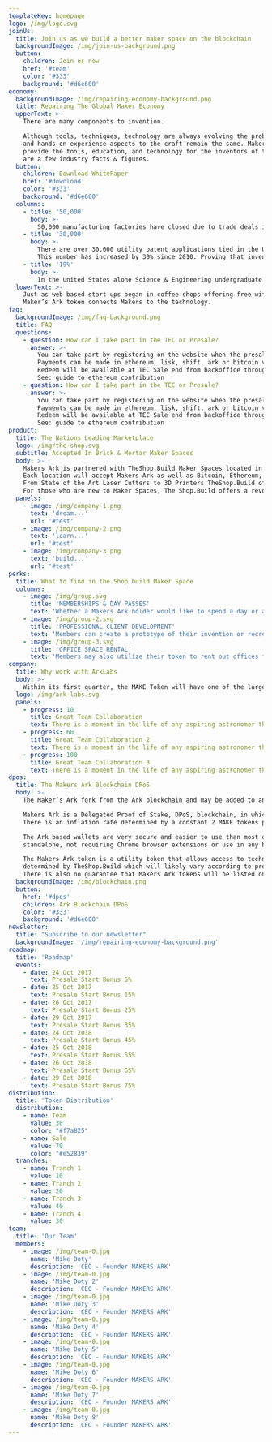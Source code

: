 ```yaml
---
templateKey: homepage
logo: /img/logo.svg
joinUs:
  title: Join us as we build a better maker space on the blockchain
  backgroundImage: /img/join-us-background.png
  button:
    children: Join us now
    href: '#team'
    color: '#333'
    background: '#d6e600'
economy:
  backgroundImage: /img/repairing-economy-background.png
  title: Repairing The Global Maker Economy
  upperText: >-
    There are many components to invention.

    Although tools, techniques, technology are always evolving the problem solving
    and hands on experience aspects to the craft remain the same. Maker Spaces
    provide the tools, education, and technology for the inventors of today. Below
    are a few industry facts & figures.
  button:
    children: Download WhitePaper
    href: '#download'
    color: '#333'
    background: '#d6e600'
  columns:
    - title: '50,000'
      body: >-
        50,000 manufacturing factories have closed due to trade deals in the past 8 years. This leaves many companies and inventors without the proper tools to create their vision.
    - title: '30,000'
      body: >-
        There are over 30,000 utility patent applications tied in the United States every year.
        This number has increased by 30% since 2010. Proving that invention is alive and well.
    - title: '19%'
      body: >-
        In the United States alone Science & Engineering undergraduate degrees have risen 19% since 2009. Graduate Degrees in Engineering are up 48% .
  lowerText: >-
    Just as web based start ups began in coffee shops offering free wifi, the new collar industry of engineering start ups requires access to the tools found in today’s makerspaces.
    Maker’s Ark token connects Makers to the technology.
faq:
  backgroundImage: /img/faq-background.png
  title: FAQ
  questions:
    - question: How can I take part in the TEC or Presale?
      answer: >-
        You can take part by registering on the website when the presale period officially starts.
        Payments can be made in ethereum, lisk, shift, ark or bitcoin via our backoffice.
        Redeem will be available at TEC Sale end from backoffice through button 'Redeem'.
        See: guide to ethereum contribution
    - question: How can I take part in the TEC or Presale?
      answer: >-
        You can take part by registering on the website when the presale period officially starts.
        Payments can be made in ethereum, lisk, shift, ark or bitcoin via our backoffice.
        Redeem will be available at TEC Sale end from backoffice through button 'Redeem'.
        See: guide to ethereum contribution
product:
  title: The Nations Leading Marketplace
  logo: /img/the-shop.svg
  subtitle: Accepted In Brick & Mortar Maker Spaces
  body: >-
    Makers Ark is partnered with TheShop.Build Maker Spaces located in San Francisco and San Jose.
    Each location will accept Makers Ark as well as Bitcoin, Ethereum, Litecoin, and Ark.
    From State of the Art Laser Cutters to 3D Printers TheShop.Build offers inventors and entrepreneurs endless opportunities with their products.
    For those who are new to Maker Spaces, The Shop.Build offers a revolutionary training system that is changing the traditional system for students, educators, and makers alike.
  panels:
    - image: /img/company-1.png
      text: 'dream...'
      url: '#test'
    - image: /img/company-2.png
      text: 'learn...'
      url: '#test'
    - image: /img/company-3.png
      text: 'build...'
      url: '#test'
perks:
  title: What to find in the Shop.build Maker Space
  columns:
    - image: /img/group.svg
      title: 'MEMBERSHIPS & DAY PASSES'
      text: 'Whether a Makers Ark holder would like to spend a day or a lifetime at a Maker Space, TheShop.Build offers a variety of Day, Month, Annual, and Lifetime passes.'
    - image: /img/group-2.svg
      title: 'PROFESSIONAL CLIENT DEVELOPMENT'
      text: 'Members can create a prototype of their invention or recreate a blueprint of a design with a Shop.Build team member'
    - image: /img/group-3.svg
      title: 'OFFICE SPACE RENTAL'
      text: 'Members may also utilize their token to rent out offices for their start up. With high speed internet, coffee, and access to the greatest network of inventors in California the Makerspace becomes the ultimate coshare office.'
company:
  title: Why work with ArkLabs
  body: >-
    Within its first quarter, the MAKE Token will have one of the largest working platforms associated with a physical retail location in the world with locations in San Francisco ( and others? ) accepting the token as a form of payment for services, education, retail, and workspace.
  logo: /img/ark-labs.svg
  panels:
    - progress: 10
      title: Great Team Collaboration
      text: There is a moment in the life of any aspiring astronomer that it is time to buy that first telescope. It’s exciting to think about setting.
    - progress: 60
      title: Great Team Collaboration 2
      text: There is a moment in the life of any aspiring astronomer that it is time to buy that first telescope. It’s exciting to think about setting.
    - progress: 100
      title: Great Team Collaboration 3
      text: There is a moment in the life of any aspiring astronomer that it is time to buy that first telescope. It’s exciting to think about setting.
dpos:
  title: The Makers Ark Blockchain DPoS
  body: >-
    The Maker’s Ark fork from the Ark blockchain and may be added to any Ark desktop wallet using the MAKE network hash ID and the instructions at blog.ark.io. A TheShop.Build branded Ark compatible wallet is also available for download at TheShop.Build for desktop and mobile devices.

    Makers Ark is a Delegated Proof of Stake, DPoS, blockchain, in which 51 active delegates are voted on by token holders to secure and maintain the network. As such, the MAKE network is ultimately owned and controlled by the users through their voting for the delegates.
    There is an inflation rate determined by a constant 2 MAKE tokens per block forged by the delegate creating the block, with a new block created every 8 seconds, resulting in an initial inflation of 6.31% for the first year, 5.93% for the second year the percentage of which decreases with each subsequent year with the constant creation rate of new MAKE ending with 4.02% in the 10th year. DPoS has proven to be a fast, reliable, and efficient blockchain technology requiring far less energy and computing resources than other consensus methods…

    The Ark based wallets are very secure and easier to use than most other blockchain wallets, and do not require the download and installation of the entire blockchain. A hardware USB device, the Ledger Nano, is available from either the Ark store, TheShop.Build, at Ark.io or Ledger.io to further secure the desktop wallet from hacks and keystroke loggers, and is highly recommended for MAKE and any other significant crypto holdings of supported tokens, including Ark and Ark based tokens. Unlike other Ledger wallets, the Ark based wallets are
    standalone, not requiring Chrome browser extensions or use in any browser.

    The Makers Ark token is a utility token that allows access to technology based products and technology based services of TheShop.Build and does not represent any equity share in TheShop.Build Inc., and there is no guarantee of any value other than in exchange for offerings by TheShop.Build at an exchange rate to be
    determined by TheShop.Build which will likely vary according to prevailing market conditions.
    There is also no guarantee that Makers Ark tokens will be listed on an exchange since that is up to the individual exchanges, and not under the control or determined by the Makers Ark team, Inc.
  backgroundImage: /img/blockchain.png
  button:
    href: '#dpos'
    children: Ark Blockchain DPoS
    color: '#333'
    background: '#d6e600'
newsletter:
  title: "Subscribe to our newsletter"
  backgroundImage: '/img/repairing-economy-background.png'
roadmap:
  title: 'Roadmap'
  events:
    - date: 24 Oct 2017
      text: Presale Start Bonus 5%
    - date: 25 Oct 2017
      text: Presale Start Bonus 15%
    - date: 26 Oct 2017
      text: Presale Start Bonus 25%
    - date: 29 Oct 2017
      text: Presale Start Bonus 35%
    - date: 24 Oct 2018
      text: Presale Start Bonus 45%
    - date: 25 Oct 2018
      text: Presale Start Bonus 55%
    - date: 26 Oct 2018
      text: Presale Start Bonus 65%
    - date: 29 Oct 2018
      text: Presale Start Bonus 75%
distribution:
  title: 'Token Distribution'
  distribution:
    - name: Team
      value: 30
      color: "#f7a825"
    - name: Sale
      value: 70
      color: "#e52839"
  tranches:
    - name: Tranch 1
      value: 10
    - name: Tranch 2
      value: 20
    - name: Tranch 3
      value: 40
    - name: Tranch 4
      value: 30
team:
  title: 'Our Team'
  members:
    - image: /img/team-0.jpg
      name: 'Mike Doty'
      description: 'CEO - Founder MAKERS ARK'
    - image: /img/team-0.jpg
      name: 'Mike Doty 2'
      description: 'CEO - Founder MAKERS ARK'
    - image: /img/team-0.jpg
      name: 'Mike Doty 3'
      description: 'CEO - Founder MAKERS ARK'
    - image: /img/team-0.jpg
      name: 'Mike Doty 4'
      description: 'CEO - Founder MAKERS ARK'
    - image: /img/team-0.jpg
      name: 'Mike Doty 5'
      description: 'CEO - Founder MAKERS ARK'
    - image: /img/team-0.jpg
      name: 'Mike Doty 6'
      description: 'CEO - Founder MAKERS ARK'
    - image: /img/team-0.jpg
      name: 'Mike Doty 7'
      description: 'CEO - Founder MAKERS ARK'
    - image: /img/team-0.jpg
      name: 'Mike Doty 8'
      description: 'CEO - Founder MAKERS ARK'
---
```

